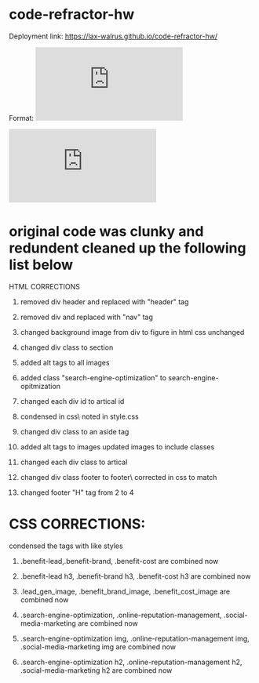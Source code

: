 # code-refractor-hw


Deployment link: https://lax-walrus.github.io/code-refractor-hw/

Format: ![screenshot](https://github.com/Lax-Walrus/code-refractor-hw/blob/main/screen%20shots/screencapture-lax-walrus-github-io-code-refractor-hw-2020-12-03-14_50_40.pdf)

![GitHub Logo](https://github.com/Lax-Walrus/code-refractor-hw/blob/main/screen%20shots/screencapture-lax-walrus-github-io-code-refractor-hw-2020-12-03-14_50_40.pdf)


# original code was clunky and redundent cleaned up the following list below 

HTML CORRECTIONS

1. removed div header and replaced with "header" tag

2. removed div and replaced with "nav" tag

3. changed background image from div to figure in html css unchanged

4. changed div class to section

5. added alt tags to all images

6. added class "search-engine-optimization" to search-engine-opitmization

7. changed each div id to artical id

8. condensed in css\ noted in style.css  

9. changed div class to an aside tag

10. added alt tags to images updated images to include classes

11. changed each div class to artical

12. changed div class footer to footer\ corrected in css to match

13. changed footer "H" tag from 2 to 4

# CSS CORRECTIONS:

condensed the tags with like styles

1. .benefit-lead,.benefit-brand, .benefit-cost  are combined now

2. .benefit-lead h3, .benefit-brand h3, .benefit-cost h3 are combined now

3. .lead_gen_image, .benefit_brand_image, .benefit_cost_image are combined now

4. .search-engine-optimization, .online-reputation-management, .social-media-marketing  are combined now

5. .search-engine-optimization img, .online-reputation-management img, .social-media-marketing img are combined now

6. .search-engine-optimization h2, .online-reputation-management h2, .social-media-marketing h2  are combined now
